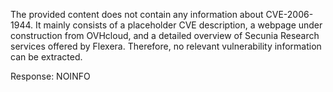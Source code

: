The provided content does not contain any information about CVE-2006-1944. It mainly consists of a placeholder CVE description, a webpage under construction from OVHcloud, and a detailed overview of Secunia Research services offered by Flexera. Therefore, no relevant vulnerability information can be extracted.

Response: NOINFO